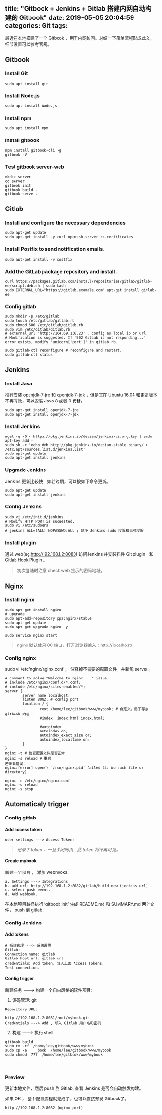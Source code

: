 title: "Gitbook + Jenkins + Gitlab 搭建内网自动构建的 Gitbook"
date: 2019-05-05 20:04:59
categories: Git
tags:
---
最近在本地搭建了一个 Gitbook ，用于内网访问。总结一下简单流程形成此文，细节设置可以参考官网。

## Gitbook
### Install Git
```
sudo apt install git
```
<!--more-->
### Install Node.js
```
sudo apt install Node.js
```

### Install npm
```
sudo apt install npm
```

### Install gitbook
```
npm install gitbook-cli -g
gitbook -V
```

### Test gitbook server-web
```
mkdir server
cd server
gitbook init
gitbook build .
gitbook serve .
```

## Gitlab
### Install and configure the necessary dependencies
```
sudo apt-get update
sudo apt-get install -y curl openssh-server ca-certificates
```
### Install Postfix to send notification emails. 
```
sudo apt-get install -y postfix
```

### Add the GitLab package repository and install .
```
curl https://packages.gitlab.com/install/repositories/gitlab/gitlab-ee/script.deb.sh | sudo bash
sudo EXTERNAL_URL="https://gitlab.example.com" apt-get install gitlab-ee
```

### Config gitlab
```
sudo mkdir -p /etc/gitlab
sudo touch /etc/gitlab/gitlab.rb
sudo chmod 600 /etc/gitlab/gitlab.rb
sudo vim /etc/gitlab/gitlab.rb
# external_url 'http://164.69.136.23' , config as local ip or url.
# Modification is suggested. If '502 GitLab is not responding...' error exists, modify 'unicorn['port']' in gitlab.rb. 

sudo gitlab-ctl reconfigure # reconfigure and restart.
sudo gitlab-ctl status
```


## Jenkins

### Install Java
推荐安装 openjdk-7-jre 和 openjdk-7-jdk ，但是其在 Ubuntu 16.04 和更高版本不再有效，可以安装 Java 8 或者 9 代替。
```
sudo apt-get install openjdk-7-jre
sudo apt-get install openjdk-7-jdk
```

### Install Jenkins
```
wget -q -O - https://pkg.jenkins.io/debian/jenkins-ci.org.key | sudo apt-key add -
sudo sh -c 'echo deb http://pkg.jenkins.io/debian-stable binary/ > /etc/apt/sources.list.d/jenkins.list'
sudo apt-get update
sudo apt-get install jenkins
```

### Upgrade Jenkins
Jenkins 更新比较快，如若过期，可以按如下命令更新。
```
sudo apt-get update
sudo apt-get install jenkins
```
### Config Jenkins 
```
sudo vi /etc/init.d/jenkins
# Modify HTTP_PORT is suggested.
sudo vi /etc/sudoers
# jenkins ALL=(ALL) NOPASSWD:ALL ; 赋予 Jenkins sudo 权限和无密权限
```

### Install plugin
通过 web(eg:http://192.168.1.2:8080)  访问Jenkins 并安装插件 Git plugin　和　Gitlab Hook Plugin 。 
> 初次登陆时注意 check web 提示的密码地址。

## Nginx
### Install nginx
```
sudo apt-get install nginx
# upgrade
sudo apt-add-repository ppa:nginx/stable
sudo apt-get update
sudo apt-get upgrade nginx -y

sudo service nginx start
```
> nginx 默认使用 80 端口，打开浏览器输入：http://localhost/

### Config nginx
sudo vi /etc/nginx/nginx.conf ， 注释掉不需要的配置文件，并新配 server 。
```
# comment to solve "Welcome to nginx ..." issue.
# include /etc/nginx/conf.d/*.conf;
# include /etc/nginx/sites-enabled/*;
server {
        server_name localhost;
        listen 8082; # config port
        location / {
                root /home/lee/gitbook/www/mybook; # 自定义，用于存放 gitbook 内容
                #index  index.html index.html;

                #autoindex
                autoindex on;
                autoindex_exact_size on;
                autoindex_localtime on;
        }
}
nginx -t # 检查配置文件是否正常
nginx -s reload # 重启
若出现错误：
nginx:[error] open() "/run/nginx.pid" failed (2: No such file or directory)

nginx -c /etc/nginx/nginx.conf
nginx -s reload
nginx -s stop
```

## Automaticaly trigger
### Config gitlab
#### Add access token
```
user settings ---> Access Tokens
```
> *记录下 token ，一旦关闭网页，此 token 将不再可见。*

#### Create mybook
新建一个项目 <mybook>， 添加 webhooks.
```
a. Settings ---> Integrations 
b. add url: http://192.168.1.2:8082/gitlab/build_now (jenkins url) .
c. Select push event.
d. Add webhook.
```
在本地项目路径执行 ‘gitbook init’ 生成 README.md 和 SUMMARY.md 两个文件， push 到 gitlab.

### Config Jenkins
#### Add tokens
```
# 系统管理 ---> 系统设置
Gitlab:
Connection name: gitlab
Gitlab host url: gitlab url
credentials: Add token, 填入上面 Access Tokens.
Test connection.
```

#### Config trigger
新建任务 <mybook> ---> 构建一个自由风格的软件项目:
1. 源码管理: git
```
Repository URL:

http://192.168.1.2:8081/root/mybook.git
Credentials ---> Add , 填入 Gitlab 用户名和密码　
```

2. 构建 ---> 执行 shell
```
gitbook build
sudo rm -rf  /home/lee/gitbook/www/mybook
sudo cp -a    _book  /home/lee/gitbook/www/mybook
sudo chmod  777  /home/lee/gitbook/www/mybook
```
　
### Preview
更新本地文件，然后 push 到 Gitlab, 查看 Jenkins 是否会自动触发构建。

如果 OK ， 整个配置流程就完成了，也可以直接预览 Gitbook了。
```
http://192.168.1.2:8082 (nginx port)
```

